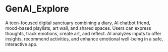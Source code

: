 # GenAI_Explore
A teen-focused digital sanctuary combining a diary, AI chatbot friend, mood-based playlists, art wall, and shared spaces. Users can express thoughts, track emotions, create art, and reflect. AI analyzes inputs to offer insights, recommend activities, and enhance emotional well-being in a safe, interactive app.
